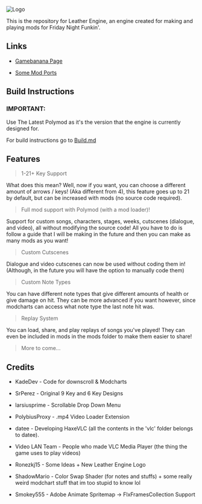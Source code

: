 ![Logo](art/Logo.png)

This is the repository for Leather Engine, an engine created for making and playing mods for Friday Night Funkin'.

## Links

- [Gamebanana Page](https://gamebanana.com/mods/334945)

- [Some Mod Ports](https://github.com/Leather128/LeathersFNFModPorts)

## Build Instructions 

### IMPORTANT:

Use The Latest Polymod as it's the version that the engine is currently designed for.

For build instructions go to [Build.md](https://github.com/Leather128/LeatherEngine/blob/main/Build.md)

## Features

> 1-21+ Key Support

What does this mean? Well, now if you want, you can choose a different amount of arrows / keys! (Aka different from 4), this feature goes up to 21 by default, but can be increased with mods (no source code required).

> Full mod support with Polymod (with a mod loader)!

Support for custom songs, characters, stages, weeks, cutscenes (dialogue, and video), all without modifying the source code! All you have to do is follow a guide that I will be making in the future and then you can make as many mods as you want!

> Custom Cutscenes

Dialogue and video cutscenes can now be used without coding them in! (Although, in the future you will have the option to manually code them)

> Custom Note Types

You can have different note types that give different amounts of health or give damage on hit. They can be more advanced if you want however, since modcharts can access what note type the last note hit was.

> Replay System

You can load, share, and play replays of songs you've played! They can even be included in mods in the mods folder to make them easier to share!

> More to come...

## Credits

* KadeDev - Code for downscroll & Modcharts

* SrPerez - Original 9 Key and 6 Key Designs

* larsiusprime - Scrollable Drop Down Menu

* PolybiusProxy - .mp4 Video Loader Extension

* datee - Developing HaxeVLC (all the contents in the 'vlc' folder belongs to datee).

* Video LAN Team - People who made VLC Media Player (the thing the game uses to play videos)

* Ronezkj15 - Some Ideas + New Leather Engine Logo

* ShadowMario - Color Swap Shader (for notes and stuffs) + some really weird modchart stuff that im too stupid to know lol

* Smokey555 - Adobe Animate Spritemap -> FlxFramesCollection Support

